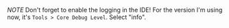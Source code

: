 *NOTE*
Don't forget to enable the logging in the IDE! For the version I'm using now, it's `Tools > Core Debug Level`. Select "info".

